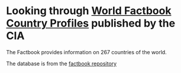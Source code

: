 # Looking through [World Factbook Country Profiles](https://www.cia.gov/library/publications/the-world-factbook/) published by the CIA

The Factbook provides information on 267 countries of the world.

The database is from the [factbook repository](https://github.com/factbook/factbook.sql)
